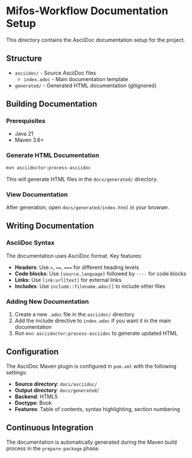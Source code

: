 # Mifos-Workflow Documentation Setup

This directory contains the AsciiDoc documentation setup for the project.

## Structure

- `asciidoc/` - Source AsciiDoc files
  - `index.adoc` - Main documentation template
- `generated/` - Generated HTML documentation (gitignored)

## Building Documentation

### Prerequisites

- Java 21
- Maven 3.6+

### Generate HTML Documentation

```bash
mvn asciidoctor:process-asciidoc
```

This will generate HTML files in the `docs/generated/` directory.

### View Documentation

After generation, open `docs/generated/index.html` in your browser.

## Writing Documentation

### AsciiDoc Syntax

The documentation uses AsciiDoc format. Key features:

- **Headers**: Use `=`, `==`, `===` for different heading levels
- **Code blocks**: Use `[source,language]` followed by `----` for code blocks
- **Links**: Use `link:url[text]` for external links
- **Includes**: Use `include::filename.adoc[]` to include other files

### Adding New Documentation

1. Create a new `.adoc` file in the `asciidoc/` directory
2. Add the include directive to `index.adoc` if you want it in the main documentation
3. Run `mvn asciidoctor:process-asciidoc` to generate updated HTML

## Configuration

The AsciiDoc Maven plugin is configured in `pom.xml` with the following settings:

- **Source directory**: `docs/asciidoc/`
- **Output directory**: `docs/generated/`
- **Backend**: HTML5
- **Doctype**: Book
- **Features**: Table of contents, syntax highlighting, section numbering

## Continuous Integration

The documentation is automatically generated during the Maven build process in the `prepare-package` phase. 